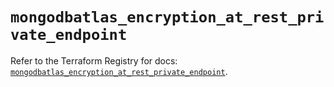 # `mongodbatlas_encryption_at_rest_private_endpoint`

Refer to the Terraform Registry for docs: [`mongodbatlas_encryption_at_rest_private_endpoint`](https://registry.terraform.io/providers/mongodb/mongodbatlas/1.27.0/docs/resources/encryption_at_rest_private_endpoint).
